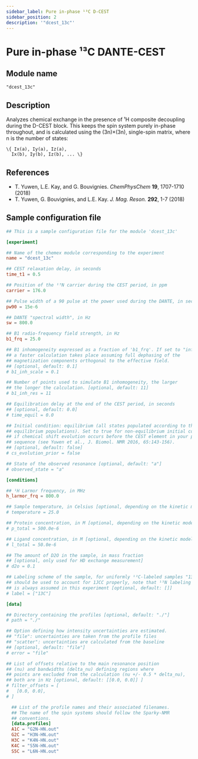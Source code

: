 ```yaml
---
sidebar_label: Pure in-phase ¹³C D-CEST
sidebar_position: 2
description: '"dcest_13c"'
---
```


# Pure in-phase ¹³C DANTE-CEST

## Module name

`"dcest_13c"`

## Description

Analyzes chemical exchange in the presence of ¹H composite decoupling during the
D-CEST block. This keeps the spin system purely in-phase throughout, and is
calculated using the (3n)×(3n), single-spin matrix, where n is the number of
states:

    \{ Ix(a), Iy(a), Iz(a),
      Ix(b), Iy(b), Iz(b), ... \}

## References

-   T. Yuwen, L.E. Kay, and G. Bouvignies. _ChemPhysChem_ **19**, 1707-1710 (2018)
-   T. Yuwen, G. Bouvignies, and L.E. Kay. _J. Mag. Reson._ **292**, 1-7 (2018)

## Sample configuration file

```toml title="experiment.toml"
## This is a sample configuration file for the module 'dcest_13c'

[experiment]

## Name of the chemex module corresponding to the experiment
name = "dcest_13c"

## CEST relaxation delay, in seconds
time_t1 = 0.5

## Position of the ¹⁵N carrier during the CEST period, in ppm
carrier = 176.0

## Pulse width of a 90 pulse at the power used during the DANTE, in seconds
pw90 = 15e-6

## DANTE "spectral width", in Hz
sw = 800.0

## B1 radio-frequency field strength, in Hz
b1_frq = 25.0

## B1 inhomogeneity expressed as a fraction of 'b1_frq'. If set to "inf",
## a faster calculation takes place assuming full dephasing of the
## magnetization components orthogonal to the effective field.
## [optional, default: 0.1]
# b1_inh_scale = 0.1

## Number of points used to simulate B1 inhomogeneity, the larger
## the longer the calculation. [optional, default: 11]
# b1_inh_res = 11

## Equilibration delay at the end of the CEST period, in seconds
## [optional, default: 0.0]
# time_equil = 0.0

## Initial condition: equilibrium (all states populated according to their
## equilibrium populations). Set to true for non-equilibrium initial condition
## if chemical shift evolution occurs before the CEST element in your pulse
## sequence (see Yuwen et al., J. Biomol. NMR 2016, 65:143-156).
## [optional, default: false]
# cs_evolution_prior = false

## State of the observed resonance [optional, default: "a"]
# observed_state = "a"

[conditions]

## ¹H Larmor frequency, in MHz
h_larmor_frq = 800.0

## Sample temperature, in Celsius [optional, depending on the kinetic model]
# temperature = 25.0

## Protein concentration, in M [optional, depending on the kinetic model]
# p_total = 500.0e-6

## Ligand concentration, in M [optional, depending on the kinetic model]
# l_total = 50.0e-6

## The amount of D2O in the sample, in mass fraction
## [optional, only used for HD exchange measurement]
# d2o = 0.1

## Labeling scheme of the sample, for uniformly ¹³C-labeled samples "13C"
## should be used to account for 1JCC properly, note that ¹⁵N labeling
## is always assumed in this experiment [optional, default: []]
# label = ["13C"]

[data]

## Directory containing the profiles [optional, default: "./"]
# path = "./"

## Option defining how intensity uncertainties are estimated.
## "file": uncertainties are taken from the profile files
## "scatter": uncertainties are calculated from the baseline
## [optional, default: "file"]
# error = "file"

## List of offsets relative to the main resonance position
## (nu) and bandwidths (delta_nu) defining regions where
## points are excluded from the calculation (nu +/- 0.5 * delta_nu),
## both are in Hz [optional, default: [[0.0, 0.0]] ]
# filter_offsets = [
#   [0.0, 0.0],
# ]

  ## List of the profile names and their associated filenames.
  ## The name of the spin systems should follow the Sparky-NMR
  ## conventions.
  [data.profiles]
  A1C = "G2N-HN.out"
  G2C = "H3N-HN.out"
  H3C = "K4N-HN.out"
  K4C = "S5N-HN.out"
  S5C = "L6N-HN.out"
```
